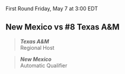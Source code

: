 First Round
Friday, May 7 at 3:00 EDT
## New Mexico vs #8 Texas A&M

> ***Texas A&M***  
> Regional Host

> ***New Mexico***  
> Automatic Qualifier